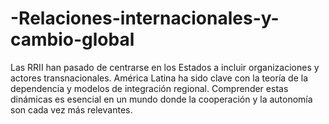 # -Relaciones-internacionales-y-cambio-global
Las RRII han pasado de centrarse en los Estados a incluir organizaciones y actores transnacionales. América Latina ha sido clave con la teoría de la dependencia y modelos de integración regional. Comprender estas dinámicas es esencial en un mundo donde la cooperación y la autonomía son cada vez más relevantes.
